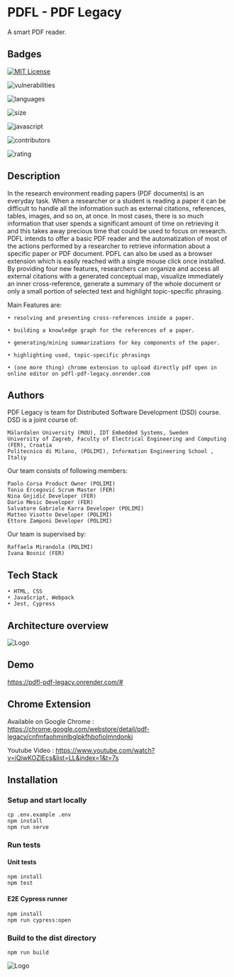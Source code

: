 
# PDFL - PDF Legacy

A smart PDF reader.






## Badges

[![MIT License](https://img.shields.io/badge/License-MIT-green.svg)](https://choosealicense.com/licenses/mit/) 

![vulnerabilities](https://img.shields.io/snyk/vulnerabilities/github/matteovisotto/PDFL-PDFLegacy)

![languages](https://img.shields.io/github/languages/count/matteovisotto/PDFL-PDFLegacy)

![size](https://img.shields.io/github/repo-size/matteovisotto/PDFL-PDFLegacy)

![javascript](https://img.shields.io/github/languages/top/matteovisotto/PDFL-PDFLegacy)

![contributors](https://img.shields.io/github/contributors/matteovisotto/PDFL-PDFLegacy)

![rating](https://img.shields.io/github/stars/matteovisotto/PDFL-PDFLegacy?style=social)

## Description
In the research environment reading papers (PDF documents) is an everyday task. When a researcher
or a student is reading a paper it can be difficult to handle all the information such as external citations,
references, tables, images, and so on, at once.
In most cases, there is so much information that user spends a significant amount of time on retrieving it
and this takes away precious time that could be used to focus on research. PDFL intends to offer a basic PDF reader and the automatization of most of the actions performed by a researcher to retrieve information about a specific paper or PDF document. PDFL can also be used as a browser extension which is easily reached with a single mouse click once installed. By providing four new features, researchers can organize and access all external citations with a generated conceptual map, visualize immediately an inner cross-reference, generate a summary of the whole document or only a small portion of selected text and highlight topic-specific phrasing.

Main Features are: 

     	

    • resolving and presenting cross-references inside a paper. 

    • building a knowledge graph for the references of a paper.

    • generating/mining summarizations for key components of the paper.

    • highlighting used, topic-specific phrasings

    • (one more thing) chrome extension to upload directly pdf open in online editor on pdfl-pdf-legacy.onrender.com 
## Authors

PDF Legacy is team for Distributed Software Development (DSD) course. DSD is a joint course of:

    Mälardalen University (MdU), IDT Embedded Systems, Sweden
    University of Zagreb, Faculty of Electrical Engineering and Computing (FER), Croatia
    Politecnico di Milano, (POLIMI), Information Engineering School , Italiy

Our team consists of following members:

    Paolo Corsa Product Owner (POLIMI)
    Tonio Ercegović Scrum Master (FER) 
    Nina Gnjidić Developer (FER)  
    Dario Mesic Developer (FER) 
    Salvatore Gabriele Karra Developer (POLIMI)
    Matteo Visotto Developer (POLIMI) 
    Ettore Zamponi Developer (POLIMI)

Our team is supervised by:

    Raffaela Mirandola (POLIMI)
    Ivana Bosnić (FER)

## Tech Stack

    • HTML, CSS
    • JavaScript, Webpack
    • Jest, Cypress


## Architecture overview

![Logo](https://it.overleaf.com/project/6363a724fe71a9e75048b0fd/file/63b42fe562ed563c8c2d9edf)


## Demo

https://pdfl-pdf-legacy.onrender.com/#

## Chrome Extension

Available on Google Chrome : https://chrome.google.com/webstore/detail/pdf-legacy/cnfmfaohminlbglpkfhbofiolmndonkj

Youtube Video : https://www.youtube.com/watch?v=iQiwKOZlEcs&list=LL&index=1&t=7s
## Installation

### Setup and start locally

```shell
cp .env.example .env
npm install
npm run serve
```

### Run tests

#### Unit tests

```shell
npm install
npm test
```

#### E2E Cypress runner

```shell
npm install
npm run cypress:open
```

### Build to the dist directory

```shell
npm run build
```
![Logo](https://github.com/matteovisotto/PDFL-PDFLegacy/blob/main/dist/assets/green_logo.png)

